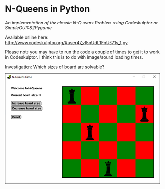 # N-Queens in Python

*An implementation of the classic N-Queens Problem using Codeskulptor or SimpleGUICS2Pygame*

Available online here: http://www.codeskulptor.org/#user47_vI5nUdL1FnU671v_1.py

Please note you may have to run the code a couple of times to get it to work in Codeskulptor. I think this is to do with image/sound loading times.

Investigation: Which sizes of board are solvable?

![N queens problem in Python](5-queens.png)







